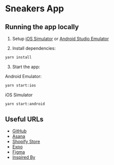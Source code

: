 # Sneakers App

## Running the app locally

1. Setup [iOS Simulator](https://docs.expo.dev/workflow/ios-simulator/) or [Android Studio Emulator](https://docs.expo.dev/workflow/android-studio-emulator/)

2. Install dependencies:

```sh
yarn install
```

3. Start the app:

Android Emulator:

```sh
yarn start:ios
```

iOS Simulator
```sh
yarn start:android
```

## Useful URLs

- [GitHub](https://github.com/Makers-Den/sneakers-app)
- [Asana](https://app.asana.com/0/1205906532682422/board)
- [Shopify Store](https://admin.shopify.com/store/makers-sneakers/)
- [Expo](https://expo.dev/accounts/makers-den/projects/sneakers-app)
- [Figma](https://www.figma.com/file/bHwPCoH6JkSKMX4CQGk7D0/MakerSneakers?type=design&node-id=0%3A1&mode=design&t=LWR79xHmBxtVUJbh-1)
- [Inspired By](https://www.nike.com/snkrs-app)